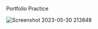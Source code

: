 Portfolio Practice 

![Screenshot 2023-05-30 213848](https://github.com/MehadiReaz/portfolio-app/assets/65062761/cb8fb918-a393-4eef-9f5a-f09f8d5861cd)
